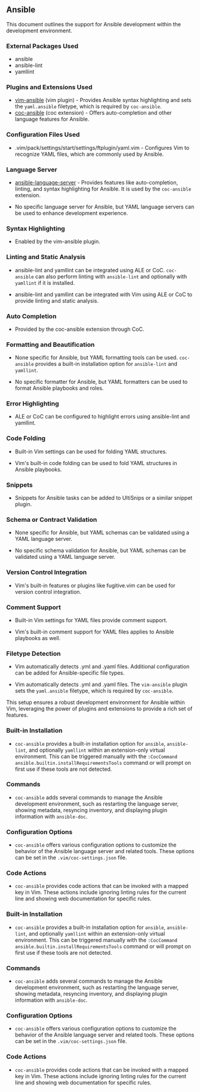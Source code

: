 ## Ansible

This document outlines the support for Ansible development within the development environment.

### External Packages Used
- ansible
- ansible-lint
- yamllint

### Plugins and Extensions Used

* [vim-ansible](https://github.com/pearofducks/ansible-vim) (vim plugin) - Provides Ansible syntax highlighting and sets the `yaml.ansible` filetype, which is required by `coc-ansible`.
* [coc-ansible](https://github.com/neoclide/coc.nvim/wiki/Using-coc-extensions#implemented-coc-extensions) (coc extension) - Offers auto-completion and other language features for Ansible.

### Configuration Files Used

- .vim/pack/settings/start/settings/ftplugin/yaml.vim - Configures Vim to recognize YAML files, which are commonly used by Ansible.

### Language Server

* [ansible-language-server](https://github.com/ansible/ansible-language-server) - Provides features like auto-completion, linting, and syntax highlighting for Ansible. It is used by the `coc-ansible` extension.

- No specific language server for Ansible, but YAML language servers can be used to enhance development experience.

### Syntax Highlighting

- Enabled by the vim-ansible plugin.

### Linting and Static Analysis

* ansible-lint and yamllint can be integrated using ALE or CoC. `coc-ansible` can also perform linting with `ansible-lint` and optionally with `yamllint` if it is installed.

- ansible-lint and yamllint can be integrated with Vim using ALE or CoC to provide linting and static analysis.

### Auto Completion

- Provided by the coc-ansible extension through CoC.

### Formatting and Beautification

* None specific for Ansible, but YAML formatting tools can be used. `coc-ansible` provides a built-in installation option for `ansible-lint` and `yamllint`.

- No specific formatter for Ansible, but YAML formatters can be used to format Ansible playbooks and roles.

### Error Highlighting

- ALE or CoC can be configured to highlight errors using ansible-lint and yamllint.

### Code Folding

* Built-in Vim settings can be used for folding YAML structures.

- Vim's built-in code folding can be used to fold YAML structures in Ansible playbooks.

### Snippets

- Snippets for Ansible tasks can be added to UltiSnips or a similar snippet plugin.

### Schema or Contract Validation

* None specific for Ansible, but YAML schemas can be validated using a YAML language server.

- No specific schema validation for Ansible, but YAML schemas can be validated using a YAML language server.

### Version Control Integration

- Vim's built-in features or plugins like fugitive.vim can be used for version control integration.

### Comment Support

* Built-in Vim settings for YAML files provide comment support.

- Vim's built-in comment support for YAML files applies to Ansible playbooks as well.

### Filetype Detection

- Vim automatically detects .yml and .yaml files. Additional configuration can be added for Ansible-specific file types.
* Vim automatically detects .yml and .yaml files. The `vim-ansible` plugin sets the `yaml.ansible` filetype, which is required by `coc-ansible`.

This setup ensures a robust development environment for Ansible within Vim, leveraging the power of plugins and extensions to provide a rich set of features.
### Built-in Installation

* `coc-ansible` provides a built-in installation option for `ansible`, `ansible-lint`, and optionally `yamllint` within an extension-only virtual environment. This can be triggered manually with the `:CocCommand ansible.builtin.installRequirementsTools` command or will prompt on first use if these tools are not detected.

### Commands

* `coc-ansible` adds several commands to manage the Ansible development environment, such as restarting the language server, showing metadata, resyncing inventory, and displaying plugin information with `ansible-doc`.

### Configuration Options

* `coc-ansible` offers various configuration options to customize the behavior of the Ansible language server and related tools. These options can be set in the `.vim/coc-settings.json` file.

### Code Actions

* `coc-ansible` provides code actions that can be invoked with a mapped key in Vim. These actions include ignoring linting rules for the current line and showing web documentation for specific rules.

### Built-in Installation

* `coc-ansible` provides a built-in installation option for `ansible`, `ansible-lint`, and optionally `yamllint` within an extension-only virtual environment. This can be triggered manually with the `:CocCommand ansible.builtin.installRequirementsTools` command or will prompt on first use if these tools are not detected.

### Commands

* `coc-ansible` adds several commands to manage the Ansible development environment, such as restarting the language server, showing metadata, resyncing inventory, and displaying plugin information with `ansible-doc`.

### Configuration Options

* `coc-ansible` offers various configuration options to customize the behavior of the Ansible language server and related tools. These options can be set in the `.vim/coc-settings.json` file.

### Code Actions

* `coc-ansible` provides code actions that can be invoked with a mapped key in Vim. These actions include ignoring linting rules for the current line and showing web documentation for specific rules.

